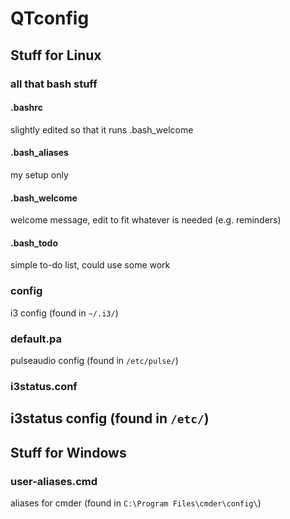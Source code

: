 # QTconfig

## <dt>Stuff for Linux</dt>
### all that bash stuff
#### .bashrc
slightly edited so that it runs .bash_welcome
#### .bash_aliases
my setup only
#### .bash_welcome
welcome message, edit to fit whatever is needed (e.g. reminders)
#### .bash_todo
simple to-do list, could use some work
### config
i3 config (found in ```~/.i3/```)
### default.pa
pulseaudio config (found in ```/etc/pulse/```)
### i3status.conf
i3status config (found in ```/etc/```)
---
## Stuff for Windows
### user-aliases.cmd
aliases for cmder (found in ```C:\Program Files\cmder\config\```)
